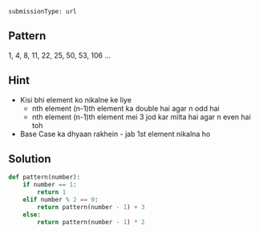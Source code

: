 ```ngMeta
submissionType: url
```
## Pattern
1, 4, 8, 11, 22, 25, 50, 53, 106 ...

## Hint
- Kisi bhi element ko nikalne ke liye
    - nth element (n-1)th element ka double hai agar n odd hai
    - nth element (n-1)th element mei 3 jod kar milta hai agar n even hai toh
- Base Case ka dhyaan rakhein - jab 1st element nikalna ho

## Solution
```python
def pattern(number):
    if number == 1:
        return 1
    elif number % 2 == 0:
        return pattern(number - 1) + 3
    else:
        return pattern(number - 1) * 2
```
